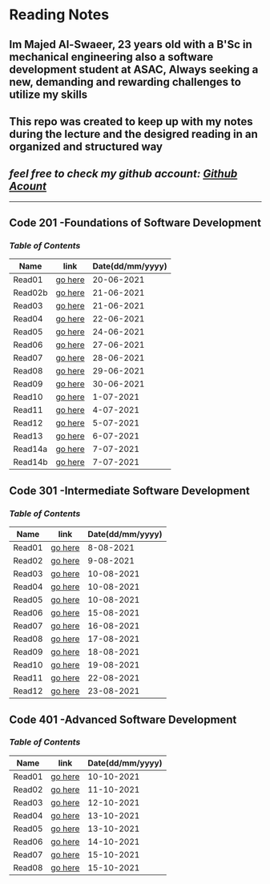 # **Reading Notes**
## Im Majed Al-Swaeer, 23 years old with a B'Sc in mechanical engineering also a software development student at ASAC, Always seeking a new, demanding and rewarding challenges to utilize my skills
## This repo was created to keep up with my notes during the lecture and the desigred reading in an organized and structured way
## *feel free to check my github account: [Github Acount](https://github.com/majedalswaeer)*
**************************************************************************
## **Code 201 -Foundations of Software Development**
### ***Table of Contents***

| Name            | link                 | Date(dd/mm/yyyy)       |
| --------------- | -------------------  |----------- |
|Read01           | [go here](class01.md)|20-06-2021  |
|Read02b          | [go here](class02.md)|21-06-2021  |
|Read03           | [go here](read03.md) |21-06-2021  |
|Read04           | [go here](read04.md) |22-06-2021  |
|Read05           | [go here](read05.md) |24-06-2021  |
|Read06           | [go here](read06.md) |27-06-2021  | 
|Read07           | [go here](read07.md) |28-06-2021  |
|Read08           | [go here](read08.md) |29-06-2021  |
|Read09           | [go here](read09.md) |30-06-2021  |
|Read10           | [go here](read10.md) |1-07-2021   |
|Read11           | [go here](read11.md) |4-07-2021   |
|Read12           | [go here](read12.md) |5-07-2021   |
|Read13           | [go here](read13.md) |6-07-2021   |
|Read14a          | [go here](read14a.md)|7-07-2021   |
|Read14b          | [go here](read14b.md)|7-07-2021   |

## **Code 301 -Intermediate Software Development**
### ***Table of Contents***

| Name            | link                 | Date(dd/mm/yyyy)|
| --------------- | -------------------  |----------- |
|Read01           | [go here](class1_301.md)|8-08-2021|
|Read02           | [go here](class2_301.md)|9-08-2021|
|Read03           | [go here](class3_301.md)|10-08-2021| 
|Read04           | [go here](class4_301.md)|10-08-2021|
|Read05           | [go here](class5_301.md)|10-08-2021|
|Read06           | [go here](class6_301.md)|15-08-2021|
|Read07           | [go here](class7_301.md)|16-08-2021|
|Read08           | [go here](class8_301.md)|17-08-2021|
|Read09           | [go here](class9_301.md)|18-08-2021|
|Read10           | [go here](class10_301.md)|19-08-2021|
|Read11           | [go here](class11_301.md)|22-08-2021|
|Read12           | [go here](class12_301.md)|23-08-2021|

## **Code 401 -Advanced Software Development**
### ***Table of Contents***

| Name            | link                 | Date(dd/mm/yyyy)|
| --------------- | -------------------  |----------- |
|Read01           | [go here](class01_401.md)|10-10-2021  |
|Read02           | [go here](class02_401.md)|11-10-2021  |
|Read03           | [go here](class03_401.md)|12-10-2021  |
|Read04           | [go here](class04_401.md)|13-10-2021  |
|Read05           | [go here](class05_401.md)|13-10-2021  |
|Read06           | [go here](class06_401.md)|14-10-2021  |
|Read07           | [go here](class07_401.md)|15-10-2021  |
|Read08           | [go here](class08_401.md)|15-10-2021  |





